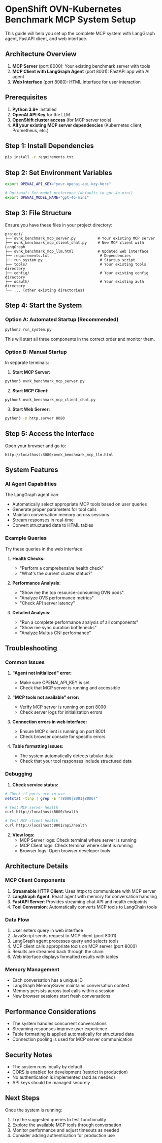 # OpenShift OVN-Kubernetes Benchmark MCP System Setup

This guide will help you set up the complete MCP system with LangGraph agent, FastAPI client, and web interface.

## Architecture Overview

1. **MCP Server** (port 8000): Your existing benchmark server with tools
2. **MCP Client with LangGraph Agent** (port 8001): FastAPI app with AI agent
3. **Web Interface** (port 8080): HTML interface for user interaction

## Prerequisites

1. **Python 3.9+** installed
2. **OpenAI API Key** for the LLM
3. **OpenShift cluster access** (for MCP server tools)
4. **All your existing MCP server dependencies** (Kubernetes client, Prometheus, etc.)

## Step 1: Install Dependencies

```bash
pip install -r requirements.txt
```

## Step 2: Set Environment Variables

```bash
export OPENAI_API_KEY="your-openai-api-key-here"

# Optional: Set model preference (defaults to gpt-4o-mini)
export OPENAI_MODEL_NAME="gpt-4o-mini"
```

## Step 3: File Structure

Ensure you have these files in your project directory:

```
project/
├── ovnk_benchmark_mcp_server.py          # Your existing MCP server
├── ovnk_benchmark_mcp_client_chat.py     # New MCP client with LangGraph
├── ovnk_benchmark_mcp_llm.html           # Updated web interface
├── requirements.txt                       # Dependencies
├── run_system.py                          # Startup script
├── tools/                                 # Your existing tools directory
├── config/                                # Your existing config directory
├── ocauth/                                # Your existing auth directory
└── ... (other existing directories)
```

## Step 4: Start the System

### Option A: Automated Startup (Recommended)

```bash
python3 run_system.py
```

This will start all three components in the correct order and monitor them.

### Option B: Manual Startup

In separate terminals:

1. **Start MCP Server:**
```bash
python3 ovnk_benchmark_mcp_server.py
```

2. **Start MCP Client:**
```bash
python3 ovnk_benchmark_mcp_client_chat.py
```

3. **Start Web Server:**
```bash
python3 -m http.server 8080
```

## Step 5: Access the Interface

Open your browser and go to:
```
http://localhost:8080/ovnk_benchmark_mcp_llm.html
```

## System Features

### AI Agent Capabilities

The LangGraph agent can:
- Automatically select appropriate MCP tools based on user queries
- Generate proper parameters for tool calls
- Maintain conversation memory across sessions
- Stream responses in real-time
- Convert structured data to HTML tables

### Example Queries

Try these queries in the web interface:

1. **Health Checks:**
   - "Perform a comprehensive health check"
   - "What's the current cluster status?"

2. **Performance Analysis:**
   - "Show me the top resource-consuming OVN pods"
   - "Analyze OVS performance metrics"
   - "Check API server latency"

3. **Detailed Analysis:**
   - "Run a complete performance analysis of all components"
   - "Show me sync duration bottlenecks"
   - "Analyze Multus CNI performance"

## Troubleshooting

### Common Issues

1. **"Agent not initialized" error:**
   - Make sure OPENAI_API_KEY is set
   - Check that MCP server is running and accessible

2. **"MCP tools not available" error:**
   - Verify MCP server is running on port 8000
   - Check server logs for initialization errors

3. **Connection errors in web interface:**
   - Ensure MCP client is running on port 8001
   - Check browser console for specific errors

4. **Table formatting issues:**
   - The system automatically detects tabular data
   - Check that your tool responses include structured data

### Debugging

1. **Check service status:**
```bash
# Check if ports are in use
netstat -tlnp | grep -E "(8000|8001|8080)"

# Test MCP server health
curl http://localhost:8000/health

# Test MCP client health  
curl http://localhost:8001/api/health
```

2. **View logs:**
   - MCP Server logs: Check terminal where server is running
   - MCP Client logs: Check terminal where client is running
   - Browser logs: Open browser developer tools

## Architecture Details

### MCP Client Components

1. **Streamable HTTP Client**: Uses httpx to communicate with MCP server
2. **LangGraph Agent**: React agent with memory for conversation handling
3. **FastAPI Server**: Provides streaming chat API and health endpoints
4. **Tool Conversion**: Automatically converts MCP tools to LangChain tools

### Data Flow

1. User enters query in web interface
2. JavaScript sends request to MCP client (port 8001)
3. LangGraph agent processes query and selects tools
4. MCP client calls appropriate tools on MCP server (port 8000)
5. Results are streamed back through the chain
6. Web interface displays formatted results with tables

### Memory Management

- Each conversation has a unique ID
- LangGraph MemorySaver maintains conversation context
- Memory persists across tool calls within a session
- New browser sessions start fresh conversations

## Performance Considerations

- The system handles concurrent conversations
- Streaming responses improve user experience
- Table formatting is applied automatically for structured data
- Connection pooling is used for MCP server communication

## Security Notes

- The system runs locally by default
- CORS is enabled for development (restrict in production)
- No authentication is implemented (add as needed)
- API keys should be managed securely

## Next Steps

Once the system is running:
1. Try the suggested queries to test functionality
2. Explore the available MCP tools through conversation
3. Monitor performance and adjust timeouts as needed
4. Consider adding authentication for production use